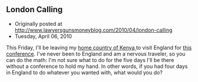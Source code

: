 ## London Calling

 * Originally posted at http://www.lawyersgunsmoneyblog.com/2010/04/london-calling
 * Tuesday, April 06, 2010

This Friday, I'll be leaving my [home country 
of Kenya
](http://www.glennbeck.com/content/articles/article/198/38784/) to visit England for [this conference](http://www.miriad.mmu.ac.uk/visualculture/inc/comics/).  I've never been to England and am a nervous traveler, so you can do the math: I'm not sure what to do for the five days I'll be there without a conference to hold my hand.  In other words, if you had four days in England to do whatever you wanted with, what would you do?